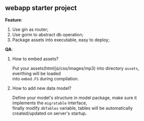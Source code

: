 webapp starter project
---

**Feature**:
1. Use gin as router;
2. Use gorm to abstract db operation;
3. Package assets into executable, easy to deploy;

**QA**:
1. How to embed assets?

    Put your assets(html/js/css/images/mp3) into directory `assets`, everthing will be loaded<br>
    into `embed.FS` during compilation.

2. How to add new data model?

    Define your model's structure in model package, make sure it implements the `migratable` interface,<br>
    finally modify `dbTables` variable, tables will be automatically created/updated on server's startup.